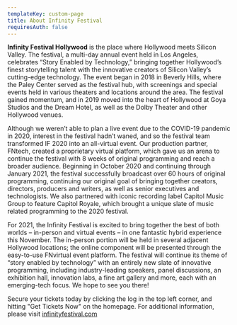 ```yaml
---
templateKey: custom-page
title: About Infinity Festival
requiresAuth: false
---
```

**Infinity Festival Hollywood** is the place where Hollywood meets Silicon Valley. The festival, a multi-day annual event held in Los Angeles, celebrates “Story Enabled by Technology,” bringing together Hollywood’s finest storytelling talent with the innovative creators of Silicon Valley’s cutting-edge technology. The event began in 2018 in Beverly Hills, where the Paley Center served as the festival hub, with screenings and special events held in various theaters and locations around the area. The festival gained momentum, and in 2019 moved into the heart of Hollywood at Goya Studios and the Dream Hotel, as well as the Dolby Theater and other Hollywood venues. 

Although we weren’t able to plan a live event due to the COVID-19 pandemic in 2020, interest in the festival hadn’t waned, and so the festival team transformed IF 2020 into an all-virtual event. Our production partner, FNtech, created a proprietary virtual platform, which gave us an arena to continue the festival with 8 weeks of original programming and reach a broader audience. Beginning in October 2020 and continuing through January 2021, the festival successfully broadcast over 60 hours of original programming, continuing our original goal of bringing together creators, directors, producers and writers, as well as senior executives and technologists. We also partnered with iconic recording label Capitol Music Group to feature Capitol Royale, which brought a unique slate of music related programming to the 2020 festival.

For 2021, the Infinity Festival is excited to bring together the best of both worlds – in-person and virtual events – in one fantastic hybrid experience this November. The in-person portion will be held in several adjacent Hollywood locations; the online component will be presented through the easy-to-use FNvirtual event platform. The festival will continue its theme of “story enabled by technology” with an entirely new slate of innovative programming, including industry-leading speakers, panel discussions, an exhibition hall, innovation labs, a fine art gallery and more, each with an emerging-tech focus. We hope to see you there!

Secure your tickets today by clicking the log in the top left corner, and hitting "Get Tickets Now" on the homepage. For additional information, please visit <a href="https://www.infinityfestival.com" target="_blank">infinityfestival.com</a>